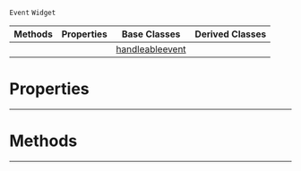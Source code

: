  `Event` `Widget`



|Methods|Properties|Base Classes|Derived Classes|
|---|---|---|---|
| | |[handleableevent](https://github.com/PlasmaEngine/PlasmaDocs/tree/master/docs/C%2B%2B/code_reference/class_reference/handleableevent.markdown)| |


 #  Properties


---  
 #  Methods


---  
 

 